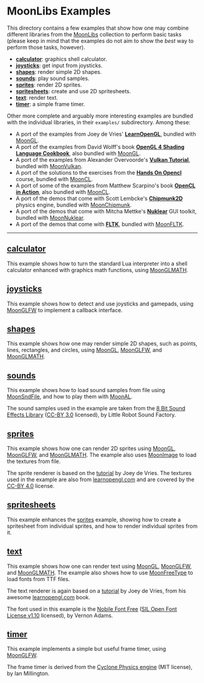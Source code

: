 
# MoonLibs Examples

This directory contains a few examples that show how one may combine different
libraries from the [MoonLibs](https://github.com/stetre/moonlibs) collection to
perform basic tasks (please keep in mind that the examples do not aim to show
the *best* way to perform those tasks, however).

* [**calculator**](#calculator): graphics shell calculator.
* [**joysticks**](#joysticks): get input from joysticks.
* [**shapes**](#shapes): render simple 2D shapes.
* [**sounds**](#sounds): play sound samples.
* [**sprites**](#sprites): render 2D sprites.
* [**spritesheets**](#sprites): create and use 2D spritesheets.
* [**text**](#text): render text.
* [**timer**](#text): a simple frame timer.

Other more complete and arguably more interesting examples are bundled with the individual
libraries, in their `examples/` subdirectory. Among these:

* A port of the examples from Joey de Vries' [**LearnOpenGL**](https://learnopengl.com),
bundled with [MoonGL](https://github.com/stetre/moongl).
* A port of the examples from David Wolff's book [**OpenGL 4 Shading Language Cookbook**](https://github.com/PacktPublishing/OpenGL-4-Shading-Language-Cookbook-Third-Edition), also
bundled with [MoonGL](https://github.com/stetre/moongl).
* A port of the examples from Alexander Overvoorde's [**Vulkan Tutorial**](https://vulkan-tutorial.com/),
bundled with [MoonVulkan](https://github.com/stetre/moonvulkan).
* A port of the solutions to the exercises from the [**Hands On Opencl**](http://handsonopencl.github.io/) course, 
bundled with [MoonCL](https://github.com/stetre/mooncl).
* A port of some of the examples from Matthew Scarpino's book [**OpenCL in Action**](https://www.manning.com/books/opencl-in-action),
also bundled with [MoonCL](https://github.com/stetre/mooncl).
* A port of the demos that come with Scott Lembcke's [**Chipmunk2D**](http://chipmunk-physics.net/) physics engine,
bundled with [MoonChipmunk](https://github.com/stetre/moonchipmunk).
* A port of the demos that come with Mitcha Mettke's [**Nuklear**](https://github.com/Immediate-Mode-UI/nuklear) GUI toolkit,
bundled with [MoonNuklear](https://github.com/stetre/moonnuklear).
* A port of the demos that come with [**FLTK**](http://www.fltk.org/), 
bundled with [MoonFLTK](https://github.com/stetre/moonfltk).





----

## [calculator](./calculator)

This example shows how to turn the standard Lua interpreter into a shell calculator
enhanced with graphics math functions, using
[MoonGLMATH](https://github.com/stetre/moonglmath).

## [joysticks](./joysticks)

This example shows how to detect and use joysticks and gamepads, using
[MoonGLFW](https://github.com/stetre/moonglfw) to implement a callback interface.

## [shapes](./shapes)

This example shows how one may render simple 2D shapes, such as points, lines, rectangles, and circles,
using 
[MoonGL](https://github.com/stetre/moongl),
[MoonGLFW](https://github.com/stetre/moonglfw), and
[MoonGLMATH](https://github.com/stetre/moonglmath).

## [sounds](./sounds)

This example shows how to load sound samples from file using
[MoonSndFile](https://github.com/stetre/moonsndfile), and how to play them with
[MoonAL](https://github.com/stetre/moonal).

The sound samples used in the example are taken from the 
[8 Bit Sound Effects Library](https://opengameart.org/content/8-bit-sound-effects-library)
([CC-BY 3.0](https://creativecommons.org/licenses/by/3.0/) licensed), by Little Robot Sound Factory.


## [sprites](./sprites)

This example shows how one can render 2D sprites using 
[MoonGL](https://github.com/stetre/moongl),
[MoonGLFW](https://github.com/stetre/moonglfw), and
[MoonGLMATH](https://github.com/stetre/moonglmath). The example also uses
[MoonImage](https://github.com/stetre/moonimage) to load the textures from file.

The sprite renderer is based on the [tutorial](https://learnopengl.com/#!In-Practice/2D-Game/Rendering-Sprites) by Joey de Vries. The textures used in the example are also from [learnopengl.com](https://learnopengl.com) and are covered by the [CC-BY 4.0](https://creativecommons.org/licenses/by/4.0/) license.

## [spritesheets](./spritesheets)

This example enhances the [sprites](#sprites) example, showing how to create a spritesheet
from individual sprites, and how to render individual sprites from it.

## [text](./text)

This example shows how one can render text using 
[MoonGL](https://github.com/stetre/moongl),
[MoonGLFW](https://github.com/stetre/moonglfw), and
[MoonGLMATH](https://github.com/stetre/moonglmath). The example also shows how to use
[MoonFreeType](https://github.com/stetre/moonfreetype) to load fonts from TTF files.

The text renderer is again based on a [tutorial](https://learnopengl.com/#!In-Practice/Text-Rendering)
by Joey de Vries, from his awesome [learnopengl.com](https://learnopengl.com) book.

The font used in this example is the
[Nobile Font Free](https://www.fontsquirrel.com/fonts/Nobile) ([SIL Open Font License v1.10](https://www.fontsquirrel.com/license/Nobile) licensed), by Vernon Adams.

## [timer](./timer)

This example implements a simple but useful frame timer, using 
[MoonGLFW](https://github.com/stetre/moonglfw).

The frame timer is derived from the [Cyclone Physics engine](https://github.com/idmillington/cyclone-physics) (MIT license), by Ian Millington.

